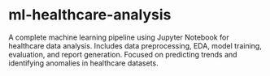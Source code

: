 # ml-healthcare-analysis
A complete machine learning pipeline using Jupyter Notebook for healthcare data analysis. Includes data preprocessing, EDA, model training, evaluation, and report generation. Focused on predicting trends and identifying anomalies in healthcare datasets.
